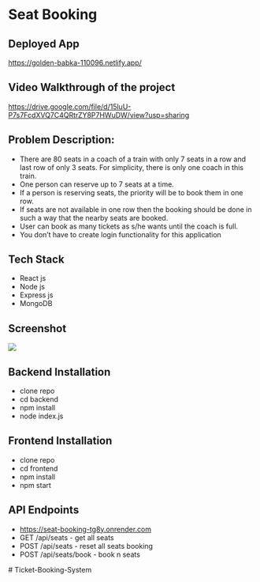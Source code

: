 # Seat Booking

## Deployed App
https://golden-babka-110096.netlify.app/

## Video Walkthrough of the project
https://drive.google.com/file/d/15luU-P7s7FcdXVQ7C4QRtrZY8P7HWuDW/view?usp=sharing

## Problem Description:
- There are 80 seats in a coach of a train with only 7 seats in a row and last row of only 3 seats. For
simplicity, there is only one coach in this train.
- One person can reserve up to 7 seats at a time.
- If a person is reserving seats, the priority will be to book them in one row.
- If seats are not available in one row then the booking should be done in such a way that the nearby
seats are booked.
- User can book as many tickets as s/he wants until the coach is full.
- You don’t have to create login
functionality for this application

## Tech Stack
- React js
- Node js
- Express js
- MongoDB

## Screenshot
<img src="https://res.cloudinary.com/dfrhy6m3m/image/upload/v1689589749/dnd7h6s237vrgnpnt4fa.png" />

## Backend Installation
- clone repo
- cd backend
- npm install
- node index.js

## Frontend Installation
- clone repo
- cd frontend
- npm install
- npm start

## API Endpoints
- https://seat-booking-tg8y.onrender.com
- GET /api/seats - get all seats
- POST /api/seats - reset all seats booking
- POST /api/seats/book - book n seats
  
#   T i c k e t - B o o k i n g - S y s t e m  
 
